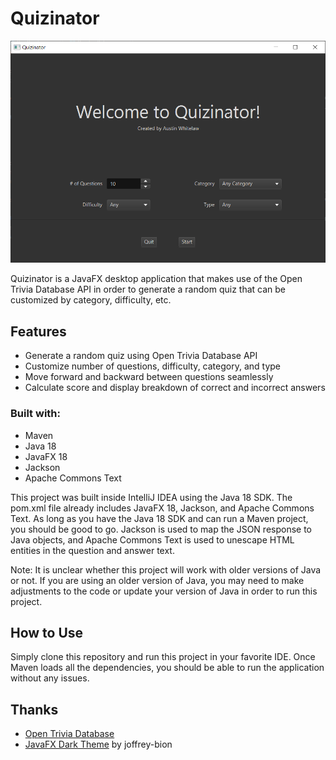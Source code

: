 # Quizinator

![An image of the application](src/main/resources/com/whitelaw/quizinator/img/quizinator.png)

Quizinator is a JavaFX desktop application that makes use of the Open Trivia Database API in order to generate a random quiz that can be customized by category, difficulty, etc.

## Features

- Generate a random quiz using Open Trivia Database API
- Customize number of questions, difficulty, category, and type
- Move forward and backward between questions seamlessly
- Calculate score and display breakdown of correct and incorrect answers

### Built with:

- Maven
- Java 18
- JavaFX 18
- Jackson
- Apache Commons Text

This project was built inside IntelliJ IDEA using the Java 18 SDK. The pom.xml file already includes JavaFX 18, Jackson, and Apache Commons Text. As long as you have the Java 18 SDK and can run a Maven project, you should be good to go. Jackson is used to map the JSON response to Java objects, and Apache Commons Text is used to unescape HTML entities in the question and answer text.

Note: It is unclear whether this project will work with older versions of Java or not. If you are using an older version of Java, you may need to make adjustments to the code or update your version of Java in order to run this project.

## How to Use

 Simply clone this repository and run this project in your favorite IDE. Once Maven loads all the dependencies, you should be able to run the application without any issues.

## Thanks

- [Open Trivia Database](https://opentdb.com/)
- [JavaFX Dark Theme](https://github.com/joffrey-bion/javafx-themes) by joffrey-bion
